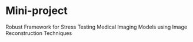 # Mini-project
Robust Framework for Stress Testing Medical Imaging Models using Image Reconstruction Techniques

